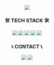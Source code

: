 <p align="center">
  <img src="https://capsule-render.vercel.app/api?type=venom&color=auto&height=300&section=header&text=Hi!🙌%20I%20am%20Hyunsung%20Lee&fontSize=40&fontColor=000000" />
</p>

<h3 align="center">
    🛠 TECH STACK 🛠
</h3>

<p align="center"> 
  <a href="https://pytorch.org" target="_blank"><img src="https://img.shields.io/badge/PyTorch-%23EE4C2C?style=for-the-badge&logo=PyTorch&logoColor=white"/></a>  
  <a href="https://www.djangoproject.com" target="_blank"><img src="https://img.shields.io/badge/Django-%23092E20?style=for-the-badge&logo=Django&logoColor=white"/></a>  
  <a href="https://www.kernel.org" target="_blank"><img src="https://img.shields.io/badge/Linux-FCC624?style=for-the-badge&logo=linux&logoColor=white"/></a>  
  <a href="https://www.docker.com" target="_blank"><img src="https://img.shields.io/badge/docker-%230db7ed.svg?style=for-the-badge&logo=docker&logoColor=white"/></a>  
  <a href="https://azure.microsoft.com" target="_blank"><img src="https://img.shields.io/badge/Microsoft_Azure-0089D6?style=for-the-badge&logo=microsoft-azure&logoColor=white"/></a>  
</p>

<h3 align="center">
     📞 CONTACT 📞 
</h3>
<p align="center"> 
  <a href="https://jodog0412@gmail.com" target="_blank"><img src="https://img.shields.io/badge/Gmail-D14836?style=for-the-badge&logo=gmail&logoColor=white"/></a>   
  <a href="https://www.linkedin.com/in/현성-이-062b7621b" target="_blank"><img src="https://img.shields.io/badge/LinkedIn-0077B5?style=for-the-badge&logo=linkedin&logoColor=white"/></a>  
</p>
